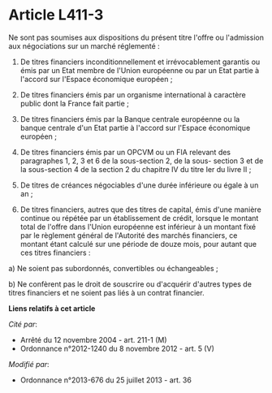 # Article L411-3

Ne sont pas soumises aux dispositions du présent titre l'offre ou l'admission aux négociations sur un marché réglementé : 

1. De titres financiers inconditionnellement et irrévocablement garantis ou émis par un Etat membre de l'Union européenne ou
par un Etat partie à l'accord sur l'Espace économique européen ; 

2. De titres financiers émis par un organisme international à caractère public dont la France fait partie ; 

3. De titres financiers émis par la Banque centrale européenne ou la banque centrale d'un Etat partie à l'accord sur l'Espace
économique européen ; 

4. De titres financiers émis par un OPCVM ou un FIA relevant des paragraphes 1, 2, 3 et 6 de la sous-section 2, de la sous-
section 3 et de la sous-section 4 de la section 2 du chapitre IV du titre Ier du livre II ; 

5. De titres de créances négociables d'une durée inférieure ou égale à un an ;

6. De titres financiers, autres que des titres de capital, émis d'une manière continue ou répétée par un établissement de
crédit, lorsque le montant total de l'offre dans l'Union européenne est inférieur à un montant fixé par le règlement général
de l'Autorité des marchés financiers, ce montant étant calculé sur une période de douze mois, pour autant que ces titres
financiers :

a) Ne soient pas subordonnés, convertibles ou échangeables ;

b) Ne confèrent pas le droit de souscrire ou d'acquérir d'autres types de titres financiers et ne soient pas liés à un
contrat financier.

**Liens relatifs à cet article**

_Cité par_:

  - Arrêté du 12 novembre 2004 - art. 211-1 (M)
  - Ordonnance n°2012-1240 du 8 novembre 2012 - art. 5 (V)

_Modifié par_:

  - Ordonnance n°2013-676 du 25 juillet 2013 - art. 36
